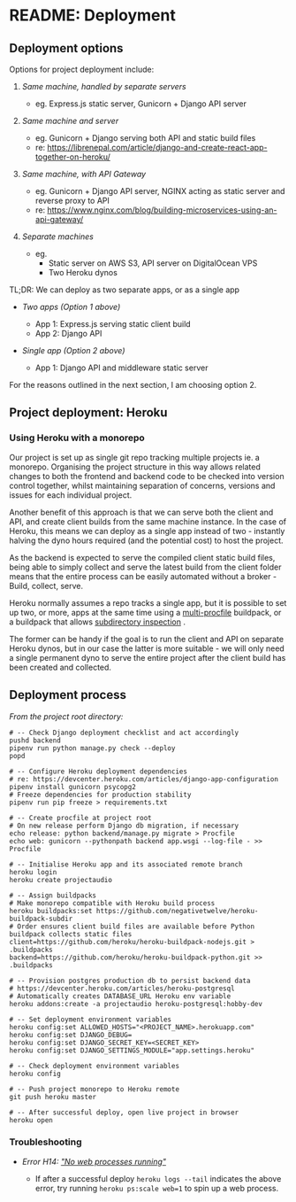 # README: Deployment

## Deployment options

Options for project deployment include:

1. _Same machine, handled by separate servers_

   - eg. Express.js static server, Gunicorn + Django API server

2. _Same machine and server_

   - eg. Gunicorn + Django serving both API and static build files
   - re: <https://librenepal.com/article/django-and-create-react-app-together-on-heroku/>

3. _Same machine, with API Gateway_

   - eg. Gunicorn + Django API server, NGINX acting as static server and reverse
     proxy to API
   - re: <https://www.nginx.com/blog/building-microservices-using-an-api-gateway/>

4. _Separate machines_
   - eg.
     - Static server on AWS S3, API server on DigitalOcean VPS
     - Two Heroku dynos

TL;DR: We can deploy as two separate apps, or as a single app

- _Two apps (Option 1 above)_

  - App 1: Express.js serving static client build
  - App 2: Django API

- _Single app (Option 2 above)_

  - App 1: Django API and middleware static server

For the reasons outlined in the next section, I am choosing option 2.

## Project deployment: Heroku

### Using Heroku with a monorepo

Our project is set up as single git repo tracking multiple projects ie. a
monorepo. Organising the project structure in this way allows related changes to
both the frontend and backend code to be checked into version control together,
whilst maintaining separation of concerns, versions and issues for each
individual project.

Another benefit of this approach is that we can serve both the client and API,
and create client builds from the same machine instance. In the case of Heroku,
this means we can deploy as a single app instead of two - instantly halving the
dyno hours required (and the potential cost) to host the project.

As the backend is expected to serve the compiled client static build files,
being able to simply collect and serve the latest build from the client folder
means that the entire process can be easily automated without a broker - Build,
collect, serve.

Heroku normally assumes a repo tracks a single app, but it is possible to set up
two, or more, apps at the same time using a
[multi-procfile](https://elements.heroku.com/buildpacks/heroku/heroku-buildpack-multi-procfile)
buildpack, or a buildpack that allows [subdirectory
inspection](https://github.com/negativetwelve/heroku-buildpack-subdir)
.

The former can be handy if the goal is to run the client and API on separate
Heroku dynos, but in our case the latter is more suitable - we will only need a
single permanent dyno to serve the entire project after the client build has
been created and collected.

## Deployment process

_From the project root directory:_

```shell
# -- Check Django deployment checklist and act accordingly
pushd backend
pipenv run python manage.py check --deploy
popd

# -- Configure Heroku deployment dependencies
# re: https://devcenter.heroku.com/articles/django-app-configuration
pipenv install gunicorn psycopg2
# Freeze dependencies for production stability
pipenv run pip freeze > requirements.txt

# -- Create procfile at project root
# On new release perform Django db migration, if necessary
echo release: python backend/manage.py migrate > Procfile
echo web: gunicorn --pythonpath backend app.wsgi --log-file - >> Procfile

# -- Initialise Heroku app and its associated remote branch
heroku login
heroku create projectaudio

# -- Assign buildpacks
# Make monorepo compatible with Heroku build process
heroku buildpacks:set https://github.com/negativetwelve/heroku-buildpack-subdir
# Order ensures client build files are available before Python buildpack collects static files
client=https://github.com/heroku/heroku-buildpack-nodejs.git > .buildpacks
backend=https://github.com/heroku/heroku-buildpack-python.git >> .buildpacks

# -- Provision postgres production db to persist backend data
# https://devcenter.heroku.com/articles/heroku-postgresql
# Automatically creates DATABASE_URL Heroku env variable
heroku addons:create -a projectaudio heroku-postgresql:hobby-dev

# -- Set deployment environment variables
heroku config:set ALLOWED_HOSTS="<PROJECT_NAME>.herokuapp.com"
heroku config:set DJANGO_DEBUG=
heroku config:set DJANGO_SECRET_KEY=<SECRET_KEY>
heroku config:set DJANGO_SETTINGS_MODULE="app.settings.heroku"

# -- Check deployment environment variables
heroku config

# -- Push project monorepo to Heroku remote
git push heroku master

# -- After successful deploy, open live project in browser
heroku open

```

### Troubleshooting

- _Error H14: ["No web processes running"](https://stackoverflow.com/questions/18552846/)_

  - If after a successful deploy `heroku logs --tail` indicates the above error,
    try running `heroku ps:scale web=1` to spin up a web process.
